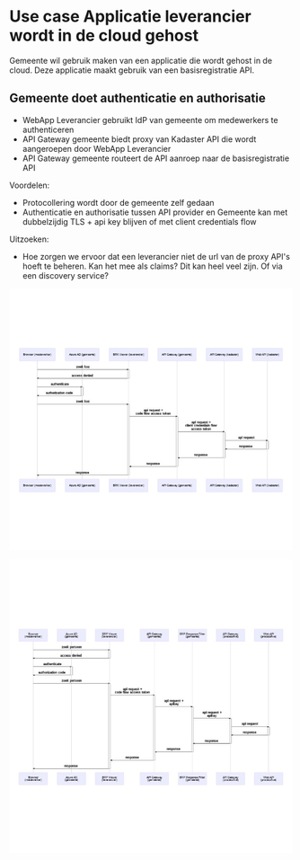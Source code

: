 # Use case Applicatie leverancier wordt in de cloud gehost

Gemeente wil gebruik maken van een applicatie die wordt gehost in de cloud. Deze applicatie maakt gebruik van een basisregistratie API.

## Gemeente doet authenticatie en authorisatie

- WebApp Leverancier gebruikt IdP van gemeente om medewerkers te authenticeren
- API Gateway gemeente biedt proxy van Kadaster API die wordt aangeroepen door WebApp Leverancier
- API Gateway gemeente routeert de API aanroep naar de basisregistratie API

Voordelen:

- Protocollering wordt door de gemeente zelf gedaan
- Authenticatie en authorisatie tussen API provider en Gemeente kan met dubbelzijdig TLS + api key blijven of met client credentials flow

Uitzoeken:

- Hoe zorgen we ervoor dat een leverancier niet de url van de proxy API's hoeft te beheren. Kan het mee als claims? Dit kan heel veel zijn. Of via een discovery service?

![Gemeente doet authenticatie en authorisatie scenario BRK](./scenario-apigateway-routeert.jpg)

![Gemeente doet authenticatie en authorisatie scenario BRP](./scenario-apigateway-routeert-bij-brp.jpg)
